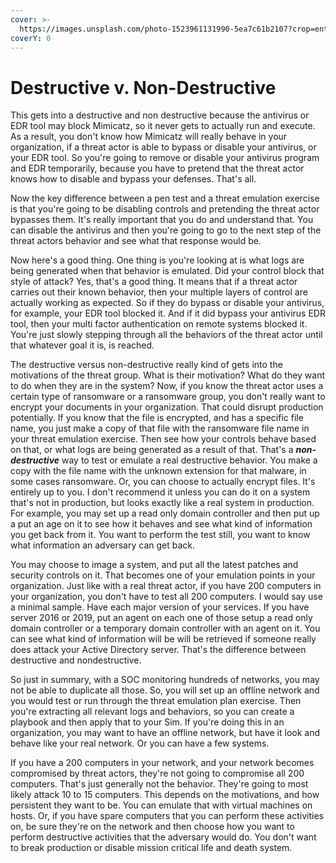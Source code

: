 ```yaml
---
cover: >-
  https://images.unsplash.com/photo-1523961131990-5ea7c61b2107?crop=entropy&cs=srgb&fm=jpg&ixid=MnwxOTcwMjR8MHwxfHNlYXJjaHw0fHx0ZWNofGVufDB8fHx8MTY0NTk5MDg4Mg&ixlib=rb-1.2.1&q=85
coverY: 0
---
```


# Destructive v. Non-Destructive

This gets into a destructive and non destructive because the antivirus or EDR tool may block Mimicatz, so it never gets to actually run and execute. As a result, you don't know how Mimicatz will really behave in your organization, if a threat actor is able to bypass or disable your antivirus, or your EDR tool. So you're going to remove or disable your antivirus program and EDR temporarily, because you have to pretend that the threat actor knows how to disable and bypass your defenses. That's all.&#x20;

Now the key difference between a pen test and a threat emulation exercise is that you're going to be disabling controls and pretending the threat actor bypasses them. It's really important that you do and understand that. You can disable the antivirus and then you're going to go to the next step of the threat actors behavior and see what that response would be.&#x20;

Now here's a good thing. One thing is you're looking at is what logs are being generated when that behavior is emulated. Did your control block that style of attack? Yes, that's a good thing. It means that if a threat actor carries out their known behavior, then your multiple layers of control are actually working as expected. So if they do bypass or disable your antivirus, for example, your EDR tool blocked it. And if it did bypass your antivirus EDR tool, then your multi factor authentication on remote systems blocked it. You're just slowly stepping through all the behaviors of the threat actor until that whatever goal it is, is reached.&#x20;

The destructive versus non-destructive really kind of gets into the motivations of the threat group. What is their motivation? What do they want to do when they are in the system? Now, if you know the threat actor uses a certain type of ransomware or a ransomware group, you don't really want to encrypt your documents in your organization. That could disrupt production potentially. If you know that the file is encrypted, and has a specific file name, you just make a copy of that file with the ransomware file name in your threat emulation exercise. Then see how your controls behave based on that, or what logs are being generated as a result of that. That's a _**non-destructive**_ way to test or emulate a real destructive behavior. You make a copy with the file name with the unknown extension for that malware, in some cases ransomware. Or, you can choose to actually encrypt files. It's entirely up to you. I don't recommend it unless you can do it on a system that's not in production, but looks exactly like a real system in production. For example, you may set up a read only domain controller and then put up a put an age on it to see how it behaves and see what kind of information you get back from it. You want to perform the test still, you want to know what information an adversary can get back.&#x20;

You may choose to image a system, and put all the latest patches and security controls on it. That becomes one of your emulation points in your organization. Just like with a real threat actor, if you have 200 computers in your organization, you don't have to test all 200 computers. I would say use a minimal sample. Have each major version of your services. If you have server 2016 or 2019, put an agent on each one of those setup a read only domain controller or a temporary domain controller with an agent on it. You can see what kind of information will be will be retrieved if someone really does attack your Active Directory server. That's the difference between destructive and nondestructive.&#x20;

So just in summary, with a SOC monitoring hundreds of networks, you may not be able to duplicate all those. So, you will set up an offline network and you would test or run through the threat emulation plan exercise. Then you're extracting all relevant logs and behaviors, so you can create a playbook and then apply that to your Sim. If you're doing this in an organization, you may want to have an offline network, but have it look and behave like your real network. Or you can have a few systems.&#x20;

If you have a 200 computers in your network, and your network becomes compromised by threat actors, they're not going to compromise all 200 computers. That's just generally not the behavior. They're going to most likely attack 10 to 15 computers. This depends on the motivations, and how persistent they want to be. You can emulate that with virtual machines on hosts. Or, if you have spare computers that you can perform these activities on, be sure they're on the network and then choose how you want to perform destructive activities that the adversary would do. You don't want to break production or disable mission critical life and death system.
